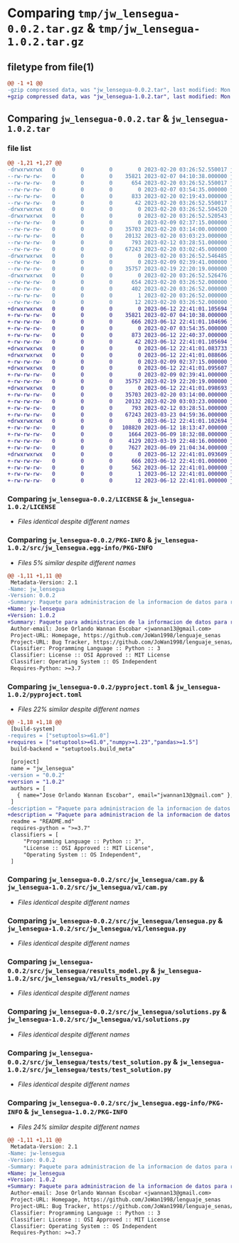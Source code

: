 # Comparing `tmp/jw_lensegua-0.0.2.tar.gz` & `tmp/jw_lensegua-1.0.2.tar.gz`

## filetype from file(1)

```diff
@@ -1 +1 @@
-gzip compressed data, was "jw_lensegua-0.0.2.tar", last modified: Mon Feb 20 03:26:52 2023, max compression
+gzip compressed data, was "jw_lensegua-1.0.2.tar", last modified: Mon Jun 12 22:41:01 2023, max compression
```

## Comparing `jw_lensegua-0.0.2.tar` & `jw_lensegua-1.0.2.tar`

### file list

```diff
@@ -1,21 +1,27 @@
-drwxrwxrwx   0        0        0        0 2023-02-20 03:26:52.550017 jw_lensegua-0.0.2/
--rw-rw-rw-   0        0        0    35821 2023-02-07 04:10:38.000000 jw_lensegua-0.0.2/LICENSE
--rw-rw-rw-   0        0        0      654 2023-02-20 03:26:52.550017 jw_lensegua-0.0.2/PKG-INFO
--rw-rw-rw-   0        0        0        0 2023-02-07 03:54:35.000000 jw_lensegua-0.0.2/README.md
--rw-rw-rw-   0        0        0      833 2023-02-20 02:19:43.000000 jw_lensegua-0.0.2/pyproject.toml
--rw-rw-rw-   0        0        0       42 2023-02-20 03:26:52.550017 jw_lensegua-0.0.2/setup.cfg
-drwxrwxrwx   0        0        0        0 2023-02-20 03:26:52.504520 jw_lensegua-0.0.2/src/
-drwxrwxrwx   0        0        0        0 2023-02-20 03:26:52.520543 jw_lensegua-0.0.2/src/jw_lensegua/
--rw-rw-rw-   0        0        0        0 2023-02-09 02:37:15.000000 jw_lensegua-0.0.2/src/jw_lensegua/__init__.py
--rw-rw-rw-   0        0        0    35703 2023-02-20 03:14:00.000000 jw_lensegua-0.0.2/src/jw_lensegua/cam.py
--rw-rw-rw-   0        0        0    20132 2023-02-20 03:03:23.000000 jw_lensegua-0.0.2/src/jw_lensegua/lensegua.py
--rw-rw-rw-   0        0        0      793 2023-02-12 03:28:51.000000 jw_lensegua-0.0.2/src/jw_lensegua/results_model.py
--rw-rw-rw-   0        0        0    67243 2023-02-20 03:02:45.000000 jw_lensegua-0.0.2/src/jw_lensegua/solutions.py
-drwxrwxrwx   0        0        0        0 2023-02-20 03:26:52.546485 jw_lensegua-0.0.2/src/jw_lensegua/tests/
--rw-rw-rw-   0        0        0        0 2023-02-09 02:39:41.000000 jw_lensegua-0.0.2/src/jw_lensegua/tests/__init__.py
--rw-rw-rw-   0        0        0    35757 2023-02-19 22:20:19.000000 jw_lensegua-0.0.2/src/jw_lensegua/tests/test_solution.py
-drwxrwxrwx   0        0        0        0 2023-02-20 03:26:52.526476 jw_lensegua-0.0.2/src/jw_lensegua.egg-info/
--rw-rw-rw-   0        0        0      654 2023-02-20 03:26:52.000000 jw_lensegua-0.0.2/src/jw_lensegua.egg-info/PKG-INFO
--rw-rw-rw-   0        0        0      402 2023-02-20 03:26:52.000000 jw_lensegua-0.0.2/src/jw_lensegua.egg-info/SOURCES.txt
--rw-rw-rw-   0        0        0        1 2023-02-20 03:26:52.000000 jw_lensegua-0.0.2/src/jw_lensegua.egg-info/dependency_links.txt
--rw-rw-rw-   0        0        0       12 2023-02-20 03:26:52.000000 jw_lensegua-0.0.2/src/jw_lensegua.egg-info/top_level.txt
+drwxrwxrwx   0        0        0        0 2023-06-12 22:41:01.105694 jw_lensegua-1.0.2/
+-rw-rw-rw-   0        0        0    35821 2023-02-07 04:10:38.000000 jw_lensegua-1.0.2/LICENSE
+-rw-rw-rw-   0        0        0      666 2023-06-12 22:41:01.104696 jw_lensegua-1.0.2/PKG-INFO
+-rw-rw-rw-   0        0        0        0 2023-02-07 03:54:35.000000 jw_lensegua-1.0.2/README.md
+-rw-rw-rw-   0        0        0      873 2023-06-12 22:40:37.000000 jw_lensegua-1.0.2/pyproject.toml
+-rw-rw-rw-   0        0        0       42 2023-06-12 22:41:01.105694 jw_lensegua-1.0.2/setup.cfg
+drwxrwxrwx   0        0        0        0 2023-06-12 22:41:01.083733 jw_lensegua-1.0.2/src/
+drwxrwxrwx   0        0        0        0 2023-06-12 22:41:01.088606 jw_lensegua-1.0.2/src/jw_lensegua/
+-rw-rw-rw-   0        0        0        0 2023-02-09 02:37:15.000000 jw_lensegua-1.0.2/src/jw_lensegua/__init__.py
+drwxrwxrwx   0        0        0        0 2023-06-12 22:41:01.095607 jw_lensegua-1.0.2/src/jw_lensegua/tests/
+-rw-rw-rw-   0        0        0        0 2023-02-09 02:39:41.000000 jw_lensegua-1.0.2/src/jw_lensegua/tests/__init__.py
+-rw-rw-rw-   0        0        0    35757 2023-02-19 22:20:19.000000 jw_lensegua-1.0.2/src/jw_lensegua/tests/test_solution.py
+drwxrwxrwx   0        0        0        0 2023-06-12 22:41:01.098693 jw_lensegua-1.0.2/src/jw_lensegua/v1/
+-rw-rw-rw-   0        0        0    35703 2023-02-20 03:14:00.000000 jw_lensegua-1.0.2/src/jw_lensegua/v1/cam.py
+-rw-rw-rw-   0        0        0    20132 2023-02-20 03:03:23.000000 jw_lensegua-1.0.2/src/jw_lensegua/v1/lensegua.py
+-rw-rw-rw-   0        0        0      793 2023-02-12 03:28:51.000000 jw_lensegua-1.0.2/src/jw_lensegua/v1/results_model.py
+-rw-rw-rw-   0        0        0    67243 2023-03-23 04:59:36.000000 jw_lensegua-1.0.2/src/jw_lensegua/v1/solutions.py
+drwxrwxrwx   0        0        0        0 2023-06-12 22:41:01.102694 jw_lensegua-1.0.2/src/jw_lensegua/v2/
+-rw-rw-rw-   0        0        0   108820 2023-06-12 18:13:47.000000 jw_lensegua-1.0.2/src/jw_lensegua/v2/model_class_tf.py
+-rw-rw-rw-   0        0        0     1664 2023-06-09 18:32:08.000000 jw_lensegua-1.0.2/src/jw_lensegua/v2/model_kmean_tf2.py
+-rw-rw-rw-   0        0        0     4129 2023-03-19 22:48:16.000000 jw_lensegua-1.0.2/src/jw_lensegua/v2/model_transfer.py
+-rw-rw-rw-   0        0        0     7627 2023-06-09 21:04:34.000000 jw_lensegua-1.0.2/src/jw_lensegua/v2/sign_language.py
+drwxrwxrwx   0        0        0        0 2023-06-12 22:41:01.093609 jw_lensegua-1.0.2/src/jw_lensegua.egg-info/
+-rw-rw-rw-   0        0        0      666 2023-06-12 22:41:01.000000 jw_lensegua-1.0.2/src/jw_lensegua.egg-info/PKG-INFO
+-rw-rw-rw-   0        0        0      562 2023-06-12 22:41:01.000000 jw_lensegua-1.0.2/src/jw_lensegua.egg-info/SOURCES.txt
+-rw-rw-rw-   0        0        0        1 2023-06-12 22:41:01.000000 jw_lensegua-1.0.2/src/jw_lensegua.egg-info/dependency_links.txt
+-rw-rw-rw-   0        0        0       12 2023-06-12 22:41:01.000000 jw_lensegua-1.0.2/src/jw_lensegua.egg-info/top_level.txt
```

### Comparing `jw_lensegua-0.0.2/LICENSE` & `jw_lensegua-1.0.2/LICENSE`

 * *Files identical despite different names*

### Comparing `jw_lensegua-0.0.2/PKG-INFO` & `jw_lensegua-1.0.2/src/jw_lensegua.egg-info/PKG-INFO`

 * *Files 5% similar despite different names*

```diff
@@ -1,11 +1,11 @@
 Metadata-Version: 2.1
-Name: jw_lensegua
-Version: 0.0.2
-Summary: Paquete para administracion de la informacion de datos para reconocer señales, utilizado para LENSEGUA - lenguaje de señas de Guatemala
+Name: jw-lensegua
+Version: 1.0.2
+Summary: Paquete para administracion de la informacion de datos para reconocer señales, utilizado para LENSEGUA - lenguaje de señas de Guatemala - (model-2)
 Author-email: Jose Orlando Wannan Escobar <jwannan13@gmail.com>
 Project-URL: Homepage, https://github.com/JoWan1998/lenguaje_senas
 Project-URL: Bug Tracker, https://github.com/JoWan1998/lenguaje_senas/issues
 Classifier: Programming Language :: Python :: 3
 Classifier: License :: OSI Approved :: MIT License
 Classifier: Operating System :: OS Independent
 Requires-Python: >=3.7
```

### Comparing `jw_lensegua-0.0.2/pyproject.toml` & `jw_lensegua-1.0.2/pyproject.toml`

 * *Files 22% similar despite different names*

```diff
@@ -1,18 +1,18 @@
 [build-system]
-requires = ["setuptools>=61.0"]
+requires = ["setuptools>=61.0","numpy>=1.23","pandas>=1.5"]
 build-backend = "setuptools.build_meta"
 
 [project]
 name = "jw_lensegua"
-version = "0.0.2"
+version = "1.0.2"
 authors = [
   { name="Jose Orlando Wannan Escobar", email="jwannan13@gmail.com" },
 ]
-description = "Paquete para administracion de la informacion de datos para reconocer señales, utilizado para LENSEGUA - lenguaje de señas de Guatemala"
+description = "Paquete para administracion de la informacion de datos para reconocer señales, utilizado para LENSEGUA - lenguaje de señas de Guatemala - (model-2)"
 readme = "README.md"
 requires-python = ">=3.7"
 classifiers = [
     "Programming Language :: Python :: 3",
     "License :: OSI Approved :: MIT License",
     "Operating System :: OS Independent",
 ]
```

### Comparing `jw_lensegua-0.0.2/src/jw_lensegua/cam.py` & `jw_lensegua-1.0.2/src/jw_lensegua/v1/cam.py`

 * *Files identical despite different names*

### Comparing `jw_lensegua-0.0.2/src/jw_lensegua/lensegua.py` & `jw_lensegua-1.0.2/src/jw_lensegua/v1/lensegua.py`

 * *Files identical despite different names*

### Comparing `jw_lensegua-0.0.2/src/jw_lensegua/results_model.py` & `jw_lensegua-1.0.2/src/jw_lensegua/v1/results_model.py`

 * *Files identical despite different names*

### Comparing `jw_lensegua-0.0.2/src/jw_lensegua/solutions.py` & `jw_lensegua-1.0.2/src/jw_lensegua/v1/solutions.py`

 * *Files identical despite different names*

### Comparing `jw_lensegua-0.0.2/src/jw_lensegua/tests/test_solution.py` & `jw_lensegua-1.0.2/src/jw_lensegua/tests/test_solution.py`

 * *Files identical despite different names*

### Comparing `jw_lensegua-0.0.2/src/jw_lensegua.egg-info/PKG-INFO` & `jw_lensegua-1.0.2/PKG-INFO`

 * *Files 24% similar despite different names*

```diff
@@ -1,11 +1,11 @@
 Metadata-Version: 2.1
-Name: jw-lensegua
-Version: 0.0.2
-Summary: Paquete para administracion de la informacion de datos para reconocer señales, utilizado para LENSEGUA - lenguaje de señas de Guatemala
+Name: jw_lensegua
+Version: 1.0.2
+Summary: Paquete para administracion de la informacion de datos para reconocer señales, utilizado para LENSEGUA - lenguaje de señas de Guatemala - (model-2)
 Author-email: Jose Orlando Wannan Escobar <jwannan13@gmail.com>
 Project-URL: Homepage, https://github.com/JoWan1998/lenguaje_senas
 Project-URL: Bug Tracker, https://github.com/JoWan1998/lenguaje_senas/issues
 Classifier: Programming Language :: Python :: 3
 Classifier: License :: OSI Approved :: MIT License
 Classifier: Operating System :: OS Independent
 Requires-Python: >=3.7
```


